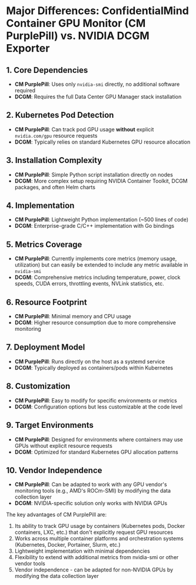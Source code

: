 # Major Differences: ConfidentialMind Container GPU Monitor (CM PurplePill) vs. NVIDIA DCGM Exporter

## 1. Core Dependencies
- **CM PurplePill**: Uses only `nvidia-smi` directly, no additional software required
- **DCGM**: Requires the full Data Center GPU Manager stack installation

## 2. Kubernetes Pod Detection
- **CM PurplePill**: Can track pod GPU usage **without** explicit `nvidia.com/gpu` resource requests
- **DCGM**: Typically relies on standard Kubernetes GPU resource allocation

## 3. Installation Complexity
- **CM PurplePill**: Simple Python script installation directly on nodes
- **DCGM**: More complex setup requiring NVIDIA Container Toolkit, DCGM packages, and often Helm charts

## 4. Implementation
- **CM PurplePill**: Lightweight Python implementation (~500 lines of code)
- **DCGM**: Enterprise-grade C/C++ implementation with Go bindings

## 5. Metrics Coverage
- **CM PurplePill**: Currently implements core metrics (memory usage, utilization) but can easily be extended to include any metric available in `nvidia-smi`
- **DCGM**: Comprehensive metrics including temperature, power, clock speeds, CUDA errors, throttling events, NVLink statistics, etc.

## 6. Resource Footprint
- **CM PurplePill**: Minimal memory and CPU usage
- **DCGM**: Higher resource consumption due to more comprehensive monitoring

## 7. Deployment Model
- **CM PurplePill**: Runs directly on the host as a systemd service
- **DCGM**: Typically deployed as containers/pods within Kubernetes

## 8. Customization
- **CM PurplePill**: Easy to modify for specific environments or metrics
- **DCGM**: Configuration options but less customizable at the code level

## 9. Target Environments
- **CM PurplePill**: Designed for environments where containers may use GPUs without explicit resource requests
- **DCGM**: Optimized for standard Kubernetes GPU allocation patterns

## 10. Vendor Independence
- **CM PurplePill**: Can be adapted to work with any GPU vendor's monitoring tools (e.g., AMD's ROCm-SMI) by modifying the data collection layer
- **DCGM**: NVIDIA-specific solution only works with NVIDIA GPUs

The key advantages of CM PurplePill are:
1. Its ability to track GPU usage by containers (Kubernetes pods, Docker containers, LXC, etc.) that don't explicitly request GPU resources
2. Works across multiple container platforms and orchestration systems (Kubernetes, Docker, Portainer, Slurm, etc.)
3. Lightweight implementation with minimal dependencies
4. Flexibility to extend with additional metrics from nvidia-smi or other vendor tools
5. Vendor independence - can be adapted for non-NVIDIA GPUs by modifying the data collection layer
